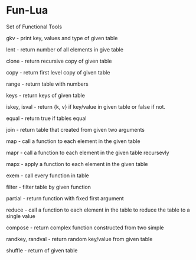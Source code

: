 # Fun-Lua

Set of Functional Tools

gkv - print key, values and type of given table

lent - return number of all elements in give table

clone - return recursive copy of given table

copy - return first level copy of given table

range - return table with numbers

keys - return keys of given table

iskey, isval - return {k, v} if key/value in given table or false if not.

equal - return true if tables equal

join - return table that created from given two arguments

map - call a function to each element in the given table

mapr - call a function to each element in the given table recursevly

mapx - apply a function to each element in the given table

exem - call every function in table

filter - filter table by given function

partial - return function with fixed first argument

reduce - call a function to each element in the table to reduce the table to a single value

compose - return complex function constructed from two simple

randkey, randval - return random key/value from given table

shuffle - return of given table

